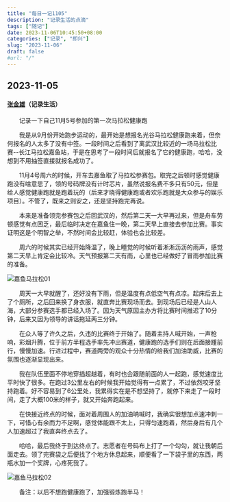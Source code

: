 ```yaml
---
title: "每日一记1105"
description: "记录生活的点滴"
tags: ["随记"]
date: 2023-11-06T10:45:50+08:00
categories: ["记录", "即兴"]
slug: "2023-11-06"
draft: false
#url: "/"
---
```


## 2023-11-05
#### [张金雄](/author/zhangjinxiong)（记录生活）

&emsp;&emsp;记录一下自己11月5号参加的第一次马拉松健康跑

&emsp;&emsp;我是从9月份开始跑步运动的，最开始是想报名光谷马拉松健康跑来着，但奈何报名的人太多了没有中签。一段时间之后看到了离武汉比较近的一场马拉松比赛--长江马拉松嘉鱼站，于是在思考了一段时间后就报名了它的健康跑，哈哈，没想到不用抽签直接就报名成功了。

&emsp;&emsp;11月4号周六的时候，开车去嘉鱼取了马拉松参赛包。取完之后顿时感觉健康跑没有啥意思了，领的号码牌没有计时芯片，虽然说报名费不多只有50元，但是给人感觉健康跑就是跑着玩的（后来才晓得健康跑或者欢乐跑就是大众参与的娱乐项目）。不管了，既来之则安之，还是坚持跑完再说。
 
&emsp;&emsp;本来是准备领完参赛包之后回武汉的，然后第二天一大早再过来，但是舟车劳顿感觉有点困乏，最后临时决定在嘉鱼住一晚，第二天早上直接去参加比赛。事实证明这是个明智之举，不然时间会比较赶，体验也会比较差。

&emsp;&emsp;周六的时候其实已经开始降温了，晚上睡觉的时候听着淅淅沥沥的雨声，感觉第二天早上肯定会比较冷。天气预报第二天有雨，心里也已经做好了冒雨参加比赛的准备。

![嘉鱼马拉松01](/images/IMG_20231105_072457.jpg)

&emsp;&emsp;周天一大早就醒了，还好没有下雨，但是温度有点低空气有点凉。起床后去上了个厕所，之后回来换了身衣服，就直奔比赛现场而去。到现场后已经是人山人海，大部分参赛选手都已经入场了。因为天气原因主办方将比赛时间推迟了10分钟，后来又因为领导的讲话拖延两三分钟。

&emsp;&emsp;在众人等了许久之后，久违的比赛终于开始了。随着主持人喊开始，一声枪响，彩烟升腾，位于前方半程选手率先冲出赛道，健康跑的选手们则在后面接踵前行，慢慢加速。行进过程中，赛道两旁的观众十分热情的给我们加油助威，比赛的氛围也逐渐显现出来。

&emsp;&emsp;我在队伍里面不停地穿插超越着，有时也会跟随前面的人一起跑，感觉速度比平时快了很多。在跑过3公里左右的时候我开始觉得有一点累了，不过依然咬牙坚持跑着。好不容易到了6公里处，我累得实在是不想坚持了，就停下来走了一段时间，走了大概100米的样子，就又开始奔跑起来。
 
&emsp;&emsp;在快接近终点的时候，面对着周围人的加油呐喊时，我确实很想加点速冲刺一下，可惜心有余而力不足啊，感觉体能跟不太上，只得匀速跑着，然后身后有几个人加速超过了我直奔终点去了。

&emsp;&emsp;哈哈，最后我终于到达终点了。志愿者在号码布上打了一个勾勾，就让我朝后面走去。领了完赛袋之后便找了个地方休息起来，顺便看了一下袋子里的东西，两瓶水加一个奖牌，心疼死我了。

![嘉鱼马拉松02](/images/IMG_20231105_090440.jpg)

&emsp;&emsp;备注：以后不想跑健康跑了，加强锻炼跑半马！